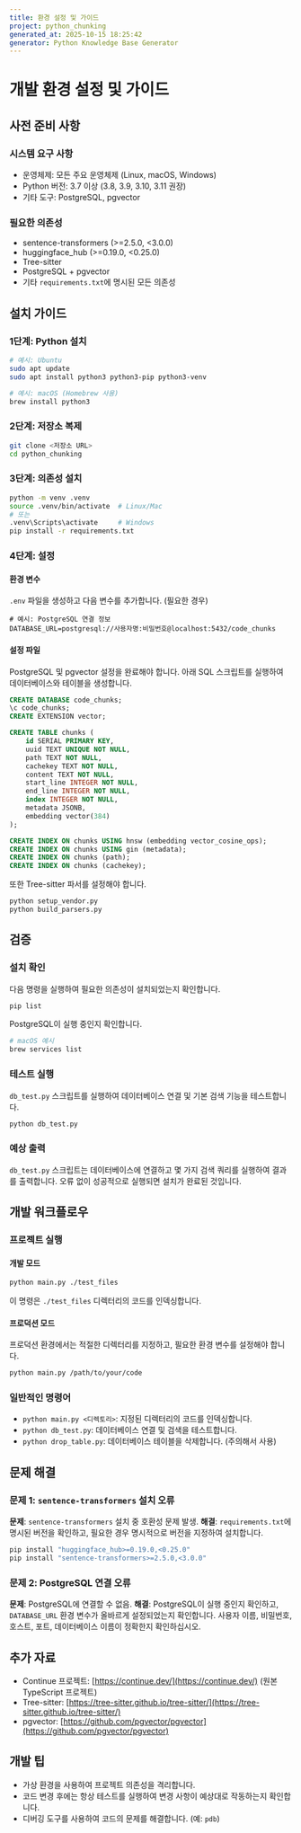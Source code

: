 ```yaml
---
title: 환경 설정 및 가이드
project: python_chunking
generated_at: 2025-10-15 18:25:42
generator: Python Knowledge Base Generator
---
```


# 개발 환경 설정 및 가이드

## 사전 준비 사항

### 시스템 요구 사항
- 운영체제: 모든 주요 운영체제 (Linux, macOS, Windows)
- Python 버전: 3.7 이상 (3.8, 3.9, 3.10, 3.11 권장)
- 기타 도구: PostgreSQL, pgvector

### 필요한 의존성
- sentence-transformers (>=2.5.0, <3.0.0)
- huggingface_hub (>=0.19.0, <0.25.0)
- Tree-sitter
- PostgreSQL + pgvector
- 기타 `requirements.txt`에 명시된 모든 의존성

## 설치 가이드

### 1단계: Python 설치
```bash
# 예시: Ubuntu
sudo apt update
sudo apt install python3 python3-pip python3-venv

# 예시: macOS (Homebrew 사용)
brew install python3
```

### 2단계: 저장소 복제
```bash
git clone <저장소 URL>
cd python_chunking
```

### 3단계: 의존성 설치
```bash
python -m venv .venv
source .venv/bin/activate  # Linux/Mac
# 또는
.venv\Scripts\activate     # Windows
pip install -r requirements.txt
```

### 4단계: 설정

#### 환경 변수
`.env` 파일을 생성하고 다음 변수를 추가합니다. (필요한 경우)
```
# 예시: PostgreSQL 연결 정보
DATABASE_URL=postgresql://사용자명:비밀번호@localhost:5432/code_chunks
```

#### 설정 파일
PostgreSQL 및 pgvector 설정을 완료해야 합니다. 아래 SQL 스크립트를 실행하여 데이터베이스와 테이블을 생성합니다.
```sql
CREATE DATABASE code_chunks;
\c code_chunks;
CREATE EXTENSION vector;

CREATE TABLE chunks (
    id SERIAL PRIMARY KEY,
    uuid TEXT UNIQUE NOT NULL,
    path TEXT NOT NULL,
    cachekey TEXT NOT NULL,
    content TEXT NOT NULL,
    start_line INTEGER NOT NULL,
    end_line INTEGER NOT NULL,
    index INTEGER NOT NULL,
    metadata JSONB,
    embedding vector(384)
);

CREATE INDEX ON chunks USING hnsw (embedding vector_cosine_ops);
CREATE INDEX ON chunks USING gin (metadata);
CREATE INDEX ON chunks (path);
CREATE INDEX ON chunks (cachekey);
```

또한 Tree-sitter 파서를 설정해야 합니다.
```bash
python setup_vendor.py
python build_parsers.py
```

## 검증

### 설치 확인
다음 명령을 실행하여 필요한 의존성이 설치되었는지 확인합니다.
```bash
pip list
```
PostgreSQL이 실행 중인지 확인합니다.
```bash
# macOS 예시
brew services list
```

### 테스트 실행
`db_test.py` 스크립트를 실행하여 데이터베이스 연결 및 기본 검색 기능을 테스트합니다.
```bash
python db_test.py
```

### 예상 출력
`db_test.py` 스크립트는 데이터베이스에 연결하고 몇 가지 검색 쿼리를 실행하여 결과를 출력합니다. 오류 없이 성공적으로 실행되면 설치가 완료된 것입니다.

## 개발 워크플로우

### 프로젝트 실행

#### 개발 모드
```bash
python main.py ./test_files
```
이 명령은 `./test_files` 디렉터리의 코드를 인덱싱합니다.

#### 프로덕션 모드
프로덕션 환경에서는 적절한 디렉터리를 지정하고, 필요한 환경 변수를 설정해야 합니다.
```bash
python main.py /path/to/your/code
```

### 일반적인 명령어
- `python main.py <디렉토리>`: 지정된 디렉터리의 코드를 인덱싱합니다.
- `python db_test.py`: 데이터베이스 연결 및 검색을 테스트합니다.
- `python drop_table.py`: 데이터베이스 테이블을 삭제합니다. (주의해서 사용)

## 문제 해결

### 문제 1: `sentence-transformers` 설치 오류
**문제**: `sentence-transformers` 설치 중 호환성 문제 발생.
**해결**: `requirements.txt`에 명시된 버전을 확인하고, 필요한 경우 명시적으로 버전을 지정하여 설치합니다.
```bash
pip install "huggingface_hub>=0.19.0,<0.25.0"
pip install "sentence-transformers>=2.5.0,<3.0.0"
```

### 문제 2: PostgreSQL 연결 오류
**문제**: PostgreSQL에 연결할 수 없음.
**해결**: PostgreSQL이 실행 중인지 확인하고, `DATABASE_URL` 환경 변수가 올바르게 설정되었는지 확인합니다.  사용자 이름, 비밀번호, 호스트, 포트, 데이터베이스 이름이 정확한지 확인하십시오.

## 추가 자료
- Continue 프로젝트: [https://continue.dev/](https://continue.dev/) (원본 TypeScript 프로젝트)
- Tree-sitter: [https://tree-sitter.github.io/tree-sitter/](https://tree-sitter.github.io/tree-sitter/)
- pgvector: [https://github.com/pgvector/pgvector](https://github.com/pgvector/pgvector)

## 개발 팁
- 가상 환경을 사용하여 프로젝트 의존성을 격리합니다.
- 코드 변경 후에는 항상 테스트를 실행하여 변경 사항이 예상대로 작동하는지 확인합니다.
- 디버깅 도구를 사용하여 코드의 문제를 해결합니다. (예: `pdb`)
